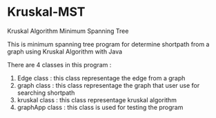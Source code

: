 # Kruskal-MST
Kruskal Algorithm Minimum Spanning Tree 

This is minimum spanning tree program for determine shortpath from a graph using Kruskal Algorithm with Java

There are 4 classes in this program :

1. Edge class : this class representage the edge from a graph
2. graph class : this class representage the graph that user use for searching shortpath
3. kruskal class : this class representage kruskal algorithm
4. graphApp class : this class is used for testing the program
